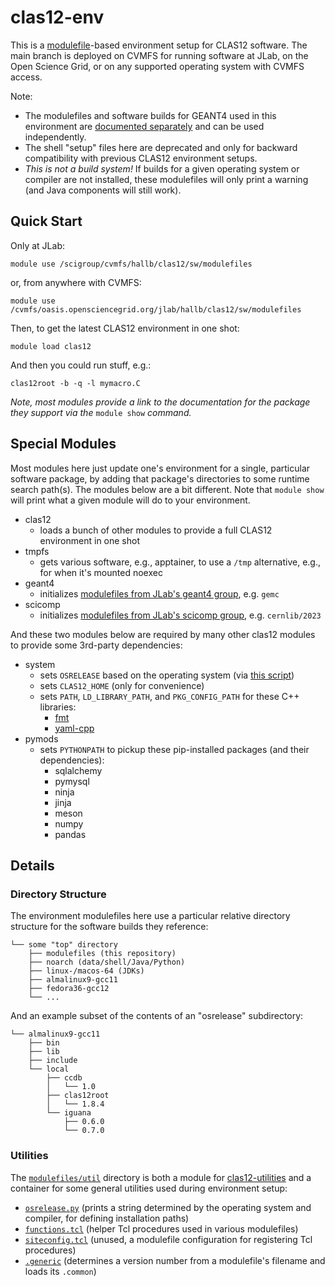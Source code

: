 # clas12-env
This is a [modulefile](https://modules.sourceforge.net/)-based environment setup for CLAS12 software.  The main branch is deployed on CVMFS for running software at JLab, on the Open Science Grid, or on any supported operating system with CVMFS access.

Note:
- The modulefiles and software builds for GEANT4 used in this environment are [documented separately](https://geant4.jlab.org/node/1) and can be used independently.
- The shell "setup" files here are deprecated and only for backward compatibility with previous CLAS12 environment setups.
- *This is not a build system!*  If builds for a given operating system or compiler are not installed, these modulefiles will only print a warning (and Java components will still work).

## Quick Start

Only at JLab:

`module use /scigroup/cvmfs/hallb/clas12/sw/modulefiles`

or, from anywhere with CVMFS:

`module use /cvmfs/oasis.opensciencegrid.org/jlab/hallb/clas12/sw/modulefiles`

Then, to get the latest CLAS12 environment in one shot:

`module load clas12`

And then you could run stuff, e.g.:

`clas12root -b -q -l mymacro.C`

*Note, most modules provide a link to the documentation for the package they support via the* `module show` *command.*

## Special Modules
Most modules here just update one's environment for a single, particular software package, by adding that package's directories to some runtime search path(s).  The modules below are a bit different.  Note that `module show` will print what a given module will do to your environment.
* clas12
  * loads a bunch of other modules to provide a full CLAS12 environment in one shot
* tmpfs
  * gets various software, e.g., apptainer, to use a `/tmp` alternative, e.g., for when it's mounted noexec
* geant4
  * initializes [modulefiles from JLab's geant4 group](https://geant4.jlab.org/node/1), e.g. `gemc`
* scicomp
  * initializes [modulefiles from JLab's scicomp group](https://jlab.servicenowservices.com/scicomp?id=kb_article_view&sysparm_article=KB0014671), e.g. `cernlib/2023`


And these two modules below are required by many other clas12 modules to provide some 3rd-party dependencies:
* system
  * sets `OSRELEASE` based on the operating system (via [this script](modulefiles/util/osrelease.py))
  * sets `CLAS12_HOME` (only for convenience)
  * sets `PATH`, `LD_LIBRARY_PATH`, and `PKG_CONFIG_PATH` for these C++ libraries:
    * [fmt](https://github.com/fmtlib/fmt)
    * [yaml-cpp](https://github.com/jbeder/yaml-cpp)
* pymods
  * sets `PYTHONPATH` to pickup these pip-installed packages (and their dependencies):
    * sqlalchemy
    * pymysql
    * ninja
    * jinja
    * meson
    * numpy
    * pandas

## Details
  
### Directory Structure
The environment modulefiles here use a particular relative directory structure for the software builds they reference:

```
└── some "top" directory
    ├── modulefiles (this repository)
    ├── noarch (data/shell/Java/Python)
    ├── linux-/macos-64 (JDKs)
    ├── almalinux9-gcc11
    ├── fedora36-gcc12
    └── ...
```

And an example subset of the contents of an "osrelease" subdirectory:
```
└── almalinux9-gcc11
    ├── bin
    ├── lib
    ├── include
    └── local
        ├── ccdb
        │   └── 1.0
        ├── clas12root
        │   └── 1.8.4
        └── iguana
            ├── 0.6.0
            └── 0.7.0
```

### Utilities
The [`modulefiles/util`](modulefiles/util) directory is both a module for [clas12-utilities](https://github.com/jeffersonlab/clas12-utilities) and a container for some general utilities used during environment setup:
- [`osrelease.py`](modulefiles/util/osrelease.py) (prints a string determined by the operating system and compiler, for defining installation paths)
- [`functions.tcl`](modulefiles/util/functions.tcl) (helper Tcl procedures used in various modulefiles)
- [`siteconfig.tcl`](modulefiles/util/siteconfig.tcl) (unused, a modulefile configuration for registering Tcl procedures)
- [`.generic`](modulefiles/util/.generic) (determines a version number from a modulefile's filename and loads its `.common`)

